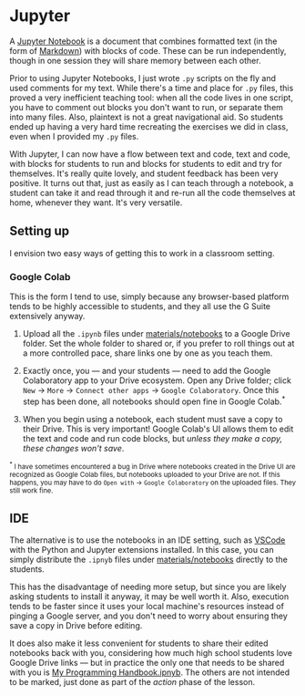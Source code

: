 # Jupyter

A [Jupyter Notebook](https://jupyter.org/) is a document that combines formatted text (in the form of [Markdown](https://en.wikipedia.org/wiki/Markdown)) with blocks of code. These can be run independently, though in one session they will share memory between each other.

Prior to using Jupyter Notebooks, I just wrote `.py` scripts on the fly and used comments for my text. While there's a time and place for `.py` files, this proved a very inefficient teaching tool: when all the code lives in one script, you have to comment out blocks you don't want to run, or separate them into many files. Also, plaintext is not a great navigational aid. So students ended up having a very hard time recreating the exercises we did in class, even when I provided my `.py` files.

With Jupyter, I can now have a flow between text and code, text and code, with blocks for students to run and blocks for students to edit and try for themselves. It's really quite lovely, and student feedback has been very positive. It turns out that, just as easily as I can teach through a notebook, a student can take it and read through it and re-run all the code themselves at home, whenever they want. It's very versatile.

## Setting up

I envision two easy ways of getting this to work in a classroom setting.

### Google Colab

This is the form I tend to use, simply because any browser-based platform tends to be highly accessible to students, and they all use the G Suite extensively anyway.

1. Upload all the `.ipynb` files under [materials/notebooks](materials/notebooks) to a Google Drive folder. Set the whole folder to shared or, if you prefer to roll things out at a more controlled pace, share links one by one as you teach them.

2. Exactly once, you — and your students — need to add the Google Colaboratory app to your Drive ecosystem. Open any Drive folder; click `New` → `More` → `Connect other apps` → `Google Colaboratory`. Once this step has been done, all notebooks should open fine in Google Colab.<sup>*</sup>

3. When you begin using a notebook, each student must save a copy to their Drive. This is very important! Google Colab's UI allows them to edit the text and code and run code blocks, but *unless they make a copy, these changes won't save*.

<sub><sup>*</sup> I have sometimes encountered a bug in Drive where notebooks created in the Drive UI are recognized as Google Colab files, but notebooks uploaded to your Drive are not. If this happens, you may have to do `Open with` → `Google Colaboratory` on the uploaded files. They still work fine.</sub>

## IDE

The alternative is to use the notebooks in an IDE setting, such as [VSCode](https://code.visualstudio.com/) with the Python and Jupyter extensions installed. In this case, you can simply distribute the `.ipnyb` files under [materials/notebooks](materials/notebooks) directly to the students. 

This has the disadvantage of needing more setup, but since you are likely asking students to install it anyway, it may be well worth it. Also, execution tends to be faster since it uses your local machine's resources instead of pinging a Google server, and you don't need to worry about ensuring they save a copy in Drive before editing.

It does also make it less convenient for students to share their edited notebooks back with you, considering how much high school students love Google Drive links — but in practice the only one that needs to be shared with you is [My Programming Handbook.ipnyb](materials/notebooks/My%20Programming%20Handbook.ipnyb). The others are not intended to be marked, just done as part of the *action* phase of the lesson.
